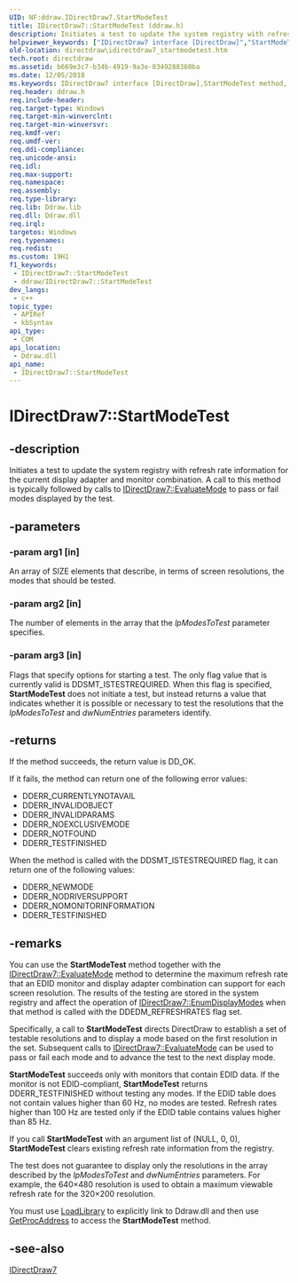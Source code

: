 ```yaml
---
UID: NF:ddraw.IDirectDraw7.StartModeTest
title: IDirectDraw7::StartModeTest (ddraw.h)
description: Initiates a test to update the system registry with refresh rate information for the current display adapter and monitor combination.
helpviewer_keywords: ["IDirectDraw7 interface [DirectDraw]","StartModeTest method","IDirectDraw7.StartModeTest","IDirectDraw7::StartModeTest","StartModeTest","StartModeTest method [DirectDraw]","StartModeTest method [DirectDraw]","IDirectDraw7 interface","ddraw/IDirectDraw7::StartModeTest","directdraw.idirectdraw7_startmodetest"]
old-location: directdraw\idirectdraw7_startmodetest.htm
tech.root: directdraw
ms.assetid: b669e3c7-b34b-4919-9a3e-0349288360ba
ms.date: 12/05/2018
ms.keywords: IDirectDraw7 interface [DirectDraw],StartModeTest method, IDirectDraw7.StartModeTest, IDirectDraw7::StartModeTest, StartModeTest, StartModeTest method [DirectDraw], StartModeTest method [DirectDraw],IDirectDraw7 interface, ddraw/IDirectDraw7::StartModeTest, directdraw.idirectdraw7_startmodetest
req.header: ddraw.h
req.include-header: 
req.target-type: Windows
req.target-min-winverclnt: 
req.target-min-winversvr: 
req.kmdf-ver: 
req.umdf-ver: 
req.ddi-compliance: 
req.unicode-ansi: 
req.idl: 
req.max-support: 
req.namespace: 
req.assembly: 
req.type-library: 
req.lib: Ddraw.lib
req.dll: Ddraw.dll
req.irql: 
targetos: Windows
req.typenames: 
req.redist: 
ms.custom: 19H1
f1_keywords:
 - IDirectDraw7::StartModeTest
 - ddraw/IDirectDraw7::StartModeTest
dev_langs:
 - c++
topic_type:
 - APIRef
 - kbSyntax
api_type:
 - COM
api_location:
 - Ddraw.dll
api_name:
 - IDirectDraw7::StartModeTest
---
```


# IDirectDraw7::StartModeTest


## -description

Initiates a test to update the system registry with refresh rate information for the current display adapter and monitor combination. A call to this method is typically followed by calls to <a href="/windows/desktop/api/ddraw/nf-ddraw-idirectdraw7-evaluatemode">IDirectDraw7::EvaluateMode</a> to pass or fail modes displayed by the test.

## -parameters

### -param arg1 [in]

An array of SIZE elements that describe, in terms of screen resolutions, the modes that should be tested.

### -param arg2 [in]

The number of elements in the array that the  <i>lpModesToTest</i> parameter specifies.

### -param arg3 [in]

Flags that specify options for starting a test. The only flag value that is currently valid is DDSMT_ISTESTREQUIRED. When this flag is specified, <b>StartModeTest</b> does not initiate a test, but instead returns a value that indicates whether it is possible or necessary to test the resolutions that the <i>lpModesToTest</i> and <i>dwNumEntries</i> parameters identify.

## -returns

If the method succeeds, the return value is DD_OK.



If it fails, the method can return one of the following error values:

<ul>
<li>DDERR_CURRENTLYNOTAVAIL</li>
<li>DDERR_INVALIDOBJECT</li>
<li>DDERR_INVALIDPARAMS</li>
<li>DDERR_NOEXCLUSIVEMODE</li>
<li>DDERR_NOTFOUND</li>
<li>DDERR_TESTFINISHED</li>
</ul>
When the method is called with the DDSMT_ISTESTREQUIRED flag, it can return one of the following values:

<ul>
<li>DDERR_NEWMODE</li>
<li>DDERR_NODRIVERSUPPORT</li>
<li>DDERR_NOMONITORINFORMATION</li>
<li>DDERR_TESTFINISHED</li>
</ul>

## -remarks

You can use the <b>StartModeTest</b> method together with the <a href="/windows/desktop/api/ddraw/nf-ddraw-idirectdraw7-evaluatemode">IDirectDraw7::EvaluateMode</a> method to determine the maximum refresh rate that an EDID monitor and display adapter combination can support for each screen resolution. The results of the testing are stored in the system registry and affect the operation of <a href="/windows/desktop/api/ddraw/nf-ddraw-idirectdraw7-enumdisplaymodes">IDirectDraw7::EnumDisplayModes</a> when that method is called with the DDEDM_REFRESHRATES flag set.



Specifically, a call to <b>StartModeTest</b> directs DirectDraw to establish a set of testable resolutions and to display a mode based on the first resolution in the set. Subsequent calls to <a href="/windows/desktop/api/ddraw/nf-ddraw-idirectdraw7-evaluatemode">IDirectDraw7::EvaluateMode</a> can be used to pass or fail each mode and to advance the test to the next display mode.



<b>StartModeTest</b> succeeds only with monitors that contain EDID data. If the monitor is not EDID-compliant, <b>StartModeTest</b> returns DDERR_TESTFINISHED without testing any modes. If the EDID table does not contain values higher than 60 Hz, no modes are tested. Refresh rates higher than 100 Hz are tested only if the EDID table contains values higher than 85 Hz.



If you call <b>StartModeTest</b> with an argument list of (NULL, 0, 0), <b>StartModeTest</b> clears existing refresh rate information from the registry.



The test does not guarantee to display only the resolutions in the array described by the <i>lpModesToTest</i> and <i>dwNumEntries</i> parameters. For example, the 640×480 resolution is used to obtain a maximum viewable refresh rate for the 320×200 resolution.



You must use <a href="/windows/desktop/api/libloaderapi/nf-libloaderapi-loadlibrarya">LoadLibrary</a> to explicitly link to Ddraw.dll and then use <a href="/windows/desktop/api/libloaderapi/nf-libloaderapi-getprocaddress">GetProcAddress</a> to access the <b>StartModeTest</b> method.

## -see-also

<a href="/windows/desktop/api/ddraw/nn-ddraw-idirectdraw7">IDirectDraw7</a>


